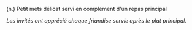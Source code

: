 (n.) Petit mets délicat servi en complément d'un repas principal

*Les invités ont apprécié chaque friandise servie après le plat principal.*